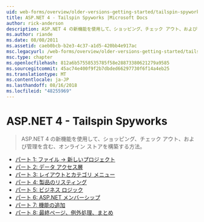 ```yaml
---
uid: web-forms/overview/older-versions-getting-started/tailspin-spyworks/index
title: ASP.NET 4 - Tailspin Spyworks |Microsoft Docs
author: rick-anderson
description: ASP.NET 4 の新機能を使用して、ショッピング、チェック アウト、および管理を含む、オンライン ストアを構築する方法。
ms.author: riande
ms.date: 08/08/2011
ms.assetid: caeb0bcb-b2e3-4c37-a1d5-420bb4e917ac
msc.legacyurl: /web-forms/overview/older-versions-getting-started/tailspin-spyworks
msc.type: chapter
ms.openlocfilehash: 812a6b57558535785f58e28873380621279a9585
ms.sourcegitcommit: 45ac74e400f9f2b7dbded66297730f6f14a4eb25
ms.translationtype: MT
ms.contentlocale: ja-JP
ms.lasthandoff: 08/16/2018
ms.locfileid: "48255969"
---
```

<a name="aspnet-4---tailspin-spyworks"></a>ASP.NET 4 - Tailspin Spyworks
====================
> ASP.NET 4 の新機能を使用して、ショッピング、チェック アウト、および管理を含む、オンライン ストアを構築する方法。


- [パート 1: ファイル -> 新しいプロジェクト](tailspin-spyworks-part-1.md)
- [パート 2: データ アクセス層](tailspin-spyworks-part-2.md)
- [パート 3: レイアウトとカテゴリ メニュー](tailspin-spyworks-part-3.md)
- [パート 4: 製品のリスティング](tailspin-spyworks-part-4.md)
- [パート 5: ビジネス ロジック](tailspin-spyworks-part-5.md)
- [パート 6: ASP.NET メンバーシップ](tailspin-spyworks-part-6.md)
- [パート 7: 機能の追加](tailspin-spyworks-part-7.md)
- [パート 8: 最終ページ、例外処理、まとめ](tailspin-spyworks-part-8.md)
